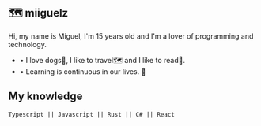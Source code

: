 ## 🗺 miiguelz


Hi, my name is Miguel, I'm 15 years old and I'm a lover of programming and technology.
  
-  • I love dogs🐶, I like to travel🗺 and I like to read📕.
-  • Learning is continuous in our lives. 💎

## My knowledge
```
Typescript || Javascript || Rust || C# || React
```
